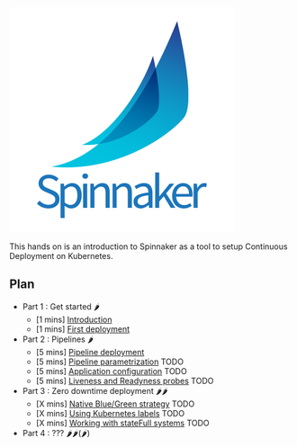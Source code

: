 ![Spinnaker logo](./spinnakerLogo.png)

This hands on is an introduction to Spinnaker as a tool to setup Continuous Deployment on Kubernetes.

## Plan
- Part 1 : Get started 🌶
    - [1 mins] [Introduction](./part1/README.md)
    - [1 mins] [First deployment](./part1/exercise1/README.md)
- Part 2 : Pipelines 🌶
    - [5 mins] [Pipeline deployment](./part2/exercise1/README.md)
    - [5 mins] [Pipeline parametrization](./part2/exercise1/README.md) TODO
    - [5 mins] [Application configuration](./part2/exercise2/README.md) TODO
    - [5 mins] [Liveness and Readyness probes](./part2/exercise4/README.md) TODO
- Part 3 : Zero downtime deployment 🌶🌶
    - [X mins] [Native Blue/Green strategy](./part3/exercise1/README.md) TODO
    - [X mins] [Using Kubernetes labels](./part3/exercise2/README.md) TODO
    - [X mins] [Working with stateFull systems](./part3/exercise3/README.md) TODO
- Part 4 : ??? 🌶🌶(🌶)
